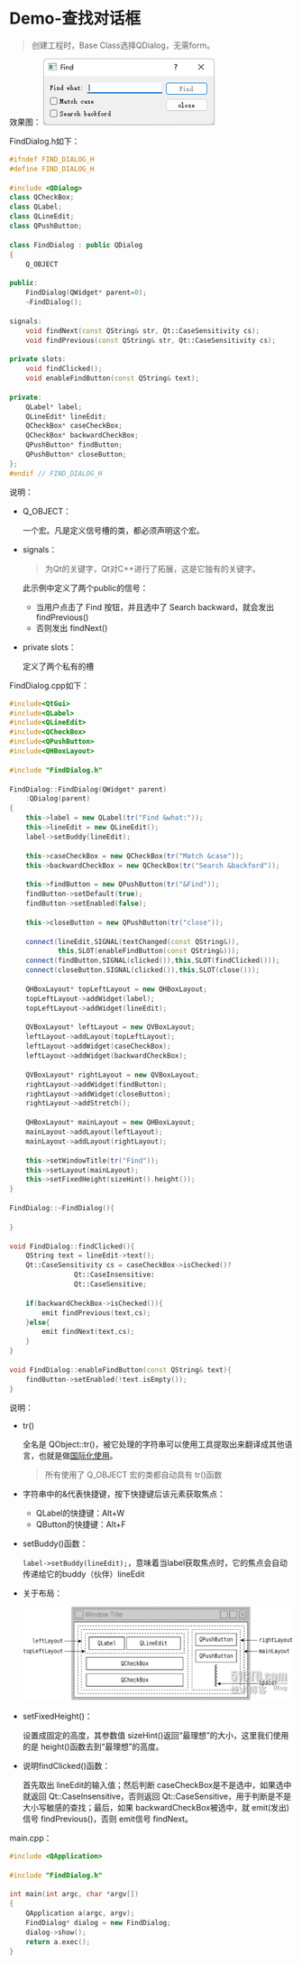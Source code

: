 # Demo-查找对话框

> 创建工程时，Base Class选择QDialog，无需form。



效果图：
![image-20220709004144809](案例.assets/image-20220709004144809.png)





FindDialog.h如下：

```C++
#ifndef FIND_DIALOG_H
#define FIND_DIALOG_H

#include <QDialog>
class QCheckBox;
class QLabel;
class QLineEdit;
class QPushButton;

class FindDialog : public QDialog
{
    Q_OBJECT

public:
    FindDialog(QWidget* parent=0);
    ~FindDialog();

signals:
    void findNext(const QString& str, Qt::CaseSensitivity cs);
    void findPrevious(const QString& str, Qt::CaseSensitivity cs);

private slots:
    void findClicked();
    void enableFindButton(const QString& text);

private:
    QLabel* label;
    QLineEdit* lineEdit;
    QCheckBox* caseCheckBox;
    QCheckBox* backwardCheckBox;
    QPushButton* findButton;
    QPushButton* closeButton;
};
#endif // FIND_DIALOG_H
```

说明：

- Q_OBJECT：

  一个宏。凡是定义信号槽的类，都必须声明这个宏。

- signals：

  >为Qt的关键字，Qt对C++进行了拓展，这是它独有的关键字。

  此示例中定义了两个public的信号：

  - 当用户点击了 Find 按钮，并且选中了 Search backward，就会发出 findPrevious()
  - 否则发出 findNext()

- private slots：

  定义了两个私有的槽



FindDialog.cpp如下：

```C++
#include<QtGui>
#include<QLabel>
#include<QLineEdit>
#include<QCheckBox>
#include<QPushButton>
#include<QHBoxLayout>

#include "FindDialog.h"

FindDialog::FindDialog(QWidget* parent)
    :QDialog(parent)
{
    this->label = new QLabel(tr("Find &what:"));
    this->lineEdit = new QLineEdit();
    label->setBuddy(lineEdit);

    this->caseCheckBox = new QCheckBox(tr("Match &case"));
    this->backwardCheckBox = new QCheckBox(tr("Search &backford"));

    this->findButton = new QPushButton(tr("&Find"));
    findButton->setDefault(true);
    findButton->setEnabled(false);

    this->closeButton = new QPushButton(tr("close"));

    connect(lineEdit,SIGNAL(textChanged(const QString&)),
            this,SLOT(enableFindButton(const QString&)));
    connect(findButton,SIGNAL(clicked()),this,SLOT(findClicked()));
    connect(closeButton,SIGNAL(clicked()),this,SLOT(close()));

    QHBoxLayout* topLeftLayout = new QHBoxLayout;
    topLeftLayout->addWidget(label);
    topLeftLayout->addWidget(lineEdit);

    QVBoxLayout* leftLayout = new QVBoxLayout;
    leftLayout->addLayout(topLeftLayout);
    leftLayout->addWidget(caseCheckBox);
    leftLayout->addWidget(backwardCheckBox);

    QVBoxLayout* rightLayout = new QVBoxLayout;
    rightLayout->addWidget(findButton);
    rightLayout->addWidget(closeButton);
    rightLayout->addStretch();

    QHBoxLayout* mainLayout = new QHBoxLayout;
    mainLayout->addLayout(leftLayout);
    mainLayout->addLayout(rightLayout);

    this->setWindowTitle(tr("Find"));
    this->setLayout(mainLayout);
    this->setFixedHeight(sizeHint().height());
}

FindDialog::~FindDialog(){

}

void FindDialog::findClicked(){
    QString text = lineEdit->text();
    Qt::CaseSensitivity cs = caseCheckBox->isChecked()?
                Qt::CaseInsensitive:
                Qt::CaseSensitive;

    if(backwardCheckBox->isChecked()){
        emit findPrevious(text,cs);
    }else{
        emit findNext(text,cs);
    }
}

void FindDialog::enableFindButton(const QString& text){
    findButton->setEnabled(!text.isEmpty());
}
```

说明：

- tr()

  全名是 QObject::tr()，被它处理的字符串可以使用工具提取出来翻译成其他语言，也就是做<u>国际化使用</u>。

  >所有使用了 Q_OBJECT 宏的类都自动具有 tr()函数

- 字符串中的&代表快捷键，按下快捷键后该元素获取焦点：

  - QLabel的快捷键：Alt+W
  - QButton的快捷键：Alt+F

- setBuddy()函数：

  `label->setBuddy(lineEdit);`，意味着当label获取焦点时，它的焦点会自动传递给它的buddy（伙伴）lineEdit

- 关于布局：

  ![img](案例.assets/14.png)

- setFixedHeight()：

  设置成固定的高度，其参数值 sizeHint()返回“最理想”的大小，这里我们使用的是 height()函数去到“最理想”的高度。

  

- 说明findClicked()函数：

  首先取出 lineEdit的输入值；然后判断 caseCheckBox是不是选中，如果选中就返回 Qt::CaseInsensitive，否则返回 Qt::CaseSensitive，用于判断是不是大小写敏感的查找；最后，如果 backwardCheckBox被选中，就 emit(发出)信号 findPrevious()，否则 emit信号 findNext。



main.cpp：

```C++
#include <QApplication>

#include "FindDialog.h"

int main(int argc, char *argv[])
{
    QApplication a(argc, argv);
    FindDialog* dialog = new FindDialog;
    dialog->show();
    return a.exec();
}
```

